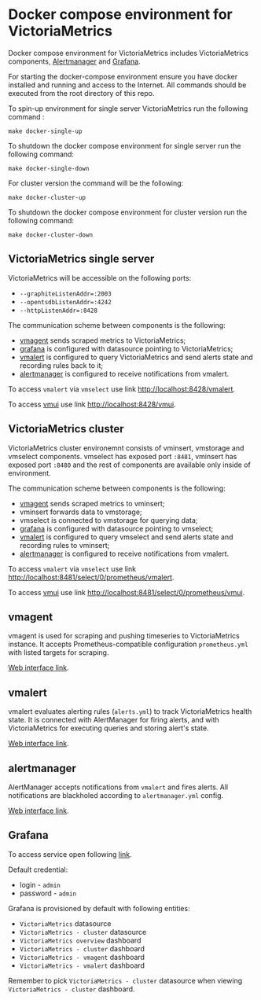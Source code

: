 # Docker compose environment for VictoriaMetrics

Docker compose environment for VictoriaMetrics includes VictoriaMetrics components,
[Alertmanager](https://prometheus.io/docs/alerting/latest/alertmanager/) 
and [Grafana](https://grafana.com/).

For starting the docker-compose environment ensure you have docker installed and running and access to the Internet.
All commands should be executed from the root directory of this repo.

To spin-up environment for single server VictoriaMetrics run the following command :
```
make docker-single-up
```

To shutdown the docker compose environment for single server run the following command:
```
make docker-single-down
```

For cluster version the command will be the following:
```
make docker-cluster-up
```

To shutdown the docker compose environment for cluster version run the following command:
```
make docker-cluster-down
```

## VictoriaMetrics single server

VictoriaMetrics will be accessible on the following ports:

* `--graphiteListenAddr=:2003`
* `--opentsdbListenAddr=:4242`
* `--httpListenAddr=:8428`

The communication scheme between components is the following:
* [vmagent](#vmagent) sends scraped metrics to VictoriaMetrics;
* [grafana](#grafana) is configured with datasource pointing to VictoriaMetrics;
* [vmalert](#vmalert) is configured to query VictoriaMetrics and send alerts state
  and recording rules back to it;
* [alertmanager](#alertmanager) is configured to receive notifications from vmalert.

To access `vmalert` via `vmselect`
use link [http://localhost:8428/vmalert](http://localhost:8428/vmalert/).

To access [vmui](https://docs.victoriametrics.com/Single-server-VictoriaMetrics.html#vmui)
use link [http://localhost:8428/vmui](http://localhost:8428/vmui).

## VictoriaMetrics cluster

VictoriaMetrics cluster environemnt consists of vminsert, vmstorage and vmselect components. vmselect
has exposed port `:8481`, vminsert has exposed port `:8480` and the rest of components are available
only inside of environment.

The communication scheme between components is the following:
* [vmagent](#vmagent) sends scraped metrics to vminsert;
* vminsert forwards data to vmstorage;
* vmselect is connected to vmstorage for querying data;
* [grafana](#grafana) is configured with datasource pointing to vmselect;
* [vmalert](#vmalert) is configured to query vmselect and send alerts state
  and recording rules to vminsert;
* [alertmanager](#alertmanager) is configured to receive notifications from vmalert.

To access `vmalert` via `vmselect` 
use link [http://localhost:8481/select/0/prometheus/vmalert](http://localhost:8481/select/0/prometheus/vmalert/).

To access [vmui](https://docs.victoriametrics.com/Single-server-VictoriaMetrics.html#vmui) 
use link [http://localhost:8481/select/0/prometheus/vmui](http://localhost:8481/select/0/prometheus/vmui).

## vmagent

vmagent is used for scraping and pushing timeseries to
VictoriaMetrics instance. It accepts Prometheus-compatible
configuration `prometheus.yml` with listed targets for scraping.

[Web interface link](http://localhost:8429/).

## vmalert

vmalert evaluates alerting rules (`alerts.yml`) to track VictoriaMetrics
health state. It is connected with AlertManager for firing alerts,
and with VictoriaMetrics for executing queries and storing alert's state.

[Web interface link](http://localhost:8880/).

## alertmanager

AlertManager accepts notifications from `vmalert` and fires alerts.
All notifications are blackholed according to `alertmanager.yml` config.

[Web interface link](http://localhost:9093/).

## Grafana

To access service open following [link](http://localhost:3000).

Default credential:

* login - `admin`
* password - `admin`

Grafana is provisioned by default with following entities:

* `VictoriaMetrics` datasource
* `VictoriaMetrics - cluster` datasource
* `VictoriaMetrics overview` dashboard
* `VictoriaMetrics - cluster` dashboard
* `VictoriaMetrics - vmagent` dashboard
* `VictoriaMetrics - vmalert` dashboard

Remember to pick `VictoriaMetrics - cluster` datasource when viewing `VictoriaMetrics - cluster` dashboard.